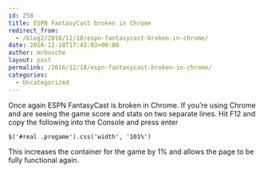 ```yaml
---
id: 258
title: ESPN FantasyCast broken in Chrome
redirect_from:
  - /blog2/2016/12/18/espn-fantasycast-broken-in-chrome/
date: 2016-12-18T17:43:03+00:00
author: mrbusche
layout: post
permalink: /2016/12/18/espn-fantasycast-broken-in-chrome/
categories:
  - Uncategorized
---
```


Once again ESPN FantasyCast is broken in Chrome. If you&#8217;re using Chrome and are seeing the game score and stats on two separate lines. Hit F12 and copy the following into the Console and press enter

    $('#real .progame').css('width', '101%')

This increases the container for the game by 1% and allows the page to be fully functional again.
